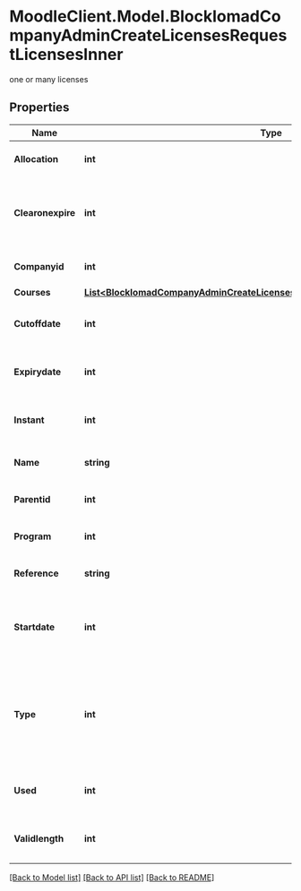 # MoodleClient.Model.BlockIomadCompanyAdminCreateLicensesRequestLicensesInner
one or many licenses

## Properties

Name | Type | Description | Notes
------------ | ------------- | ------------- | -------------
**Allocation** | **int** | Number of license slots | [optional] [default to null]
**Clearonexpire** | **int** | Clear license assignments on expire - 0 &#x3D; no, 1 &#x3D; yes | [optional] [default to null]
**Companyid** | **int** | Company id | [optional] [default to null]
**Courses** | [**List&lt;BlockIomadCompanyAdminCreateLicensesRequestLicensesInnerCoursesInner&gt;**](BlockIomadCompanyAdminCreateLicensesRequestLicensesInnerCoursesInner.md) |  | [optional] 
**Cutoffdate** | **int** | License cut off date (int &#x3D; timestamp) | [optional] [default to null]
**Expirydate** | **int** | License expiry date (int &#x3D; timestamp) | [optional] [default to null]
**Instant** | **int** | Instant access - 0 &#x3D; no, 1 &#x3D; yes | [optional] [default to null]
**Name** | **string** | License name | [optional] [default to "null"]
**Parentid** | **int** | Parent license id | [optional] [default to null]
**Program** | **int** | Program pf courses 0 &#x3D; no, 1 &#x3D; yes | [optional] [default to null]
**Reference** | **string** | License reference | [optional] [default to "null"]
**Startdate** | **int** | Date from which the liucense is available (int &#x3D; timestamp)  | [optional] [default to null]
**Type** | **int** | License type - 0 &#x3D; standard, 1 &#x3D; reusable, 2 &#x3D; standard educator, 3 &#x3D; reusable educator | [optional] [default to null]
**Used** | **int** | Number how often the lic can be allocated | [optional] [default to null]
**Validlength** | **int** | Course access length (days) | [optional] [default to null]

[[Back to Model list]](../README.md#documentation-for-models) [[Back to API list]](../README.md#documentation-for-api-endpoints) [[Back to README]](../README.md)

